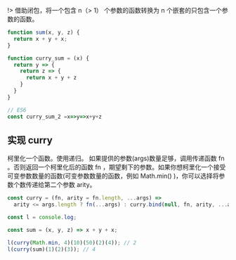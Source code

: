 !> 借助闭包，将一个包含 n（> 1） 个参数的函数转换为 n 个嵌套的只包含一个参数的函数。

```javascript
function sum(x, y, z) {
  return x + y + x;
}

function curry_sum = (x) {
  return y => {
    return z => {
      return x + y + z
    }
  }
}

// ES6
const curry_sum_2 =x=>y=>x+y+z
```

## 实现 curry

柯里化一个函数。使用递归。 如果提供的参数(args)数量足够，调用传递函数 fn 。否则返回一个柯里化后的函数 fn ，期望剩下的参数。如果你想柯里化一个接受可变参数数量的函数(可变参数数量的函数，例如 Math.min() )，你可以选择将参数个数传递给第二个参数 arity。

```javascript
const curry = (fn, arity = fn.length, ...args) =>
  arity <= args.length ? fn(...args) : curry.bind(null, fn, arity, ...args);
```

```javascript
const l = console.log;

const sum = (x, y, z) => x + y + x;

l(curry(Math.min, 4)(10)(50)(2)(4)); // 2
l(curry(sum)(1)(2)(3)); // 4
```
